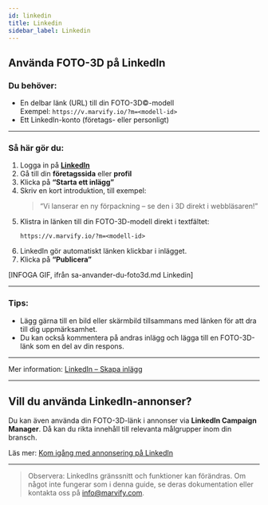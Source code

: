```yaml
---
id: linkedin
title: Linkedin
sidebar_label: Linkedin
---
```

## Använda FOTO-3D på LinkedIn

### Du behöver:
- En delbar länk (URL) till din FOTO-3D©-modell  
  Exempel: `https://v.marvify.io/?m=<modell-id>`
- Ett LinkedIn-konto (företags- eller personligt)

---

### Så här gör du:

1. Logga in på **[LinkedIn](https://www.linkedin.com/)**
2. Gå till din **företagssida** eller **profil**
3. Klicka på **“Starta ett inlägg”**
4. Skriv en kort introduktion, till exempel:
   > “Vi lanserar en ny förpackning – se den i 3D direkt i webbläsaren!”
5. Klistra in länken till din FOTO-3D-modell direkt i textfältet:
   ```
   https://v.marvify.io/?m=<modell-id>
   ```
6. LinkedIn gör automatiskt länken klickbar i inlägget.
7. Klicka på **“Publicera”**

[INFOGA GIF, ifrån sa-anvander-du-foto3d.md Linkedin]

---

### Tips:
- Lägg gärna till en bild eller skärmbild tillsammans med länken för att dra till dig uppmärksamhet.
- Du kan också kommentera på andras inlägg och lägga till en FOTO-3D-länk som en del av din respons.

---

Mer information: [LinkedIn – Skapa inlägg](https://www.linkedin.com/help/linkedin/answer/a518996)

---

## Vill du använda LinkedIn-annonser?

Du kan även använda din FOTO-3D-länk i annonser via **LinkedIn Campaign Manager**. Då kan du rikta innehåll till relevanta målgrupper inom din bransch.

Läs mer: [Kom igång med annonsering på LinkedIn](https://business.linkedin.com/marketing-solutions/success/getting-started)

---

> Observera: LinkedIns gränssnitt och funktioner kan förändras. Om något inte fungerar som i denna guide, se deras dokumentation eller kontakta oss på [info@marvify.com](mailto:info@marvify.com).
